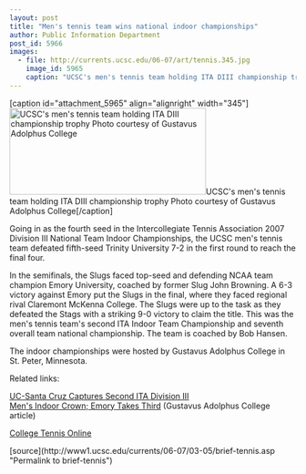 ```yaml
---
layout: post
title: "Men's tennis team wins national indoor championships"
author: Public Information Department
post_id: 5966
images:
  - file: http://currents.ucsc.edu/06-07/art/tennis.345.jpg
    image_id: 5965
    caption: "UCSC's men's tennis team holding ITA DIII championship trophy Photo courtesy of Gustavus Adolphus College"
---
```


[caption id="attachment_5965" align="alignright" width="345"]<a href="http://localhost/mysite/wp-content/uploads/2007/03/tennis.345.jpg"><img class="size-full wp-image-5965" src="http://localhost/mysite/wp-content/uploads/2007/03/tennis.345.jpg" alt="UCSC's men's tennis team holding ITA DIII championship trophy Photo courtesy of Gustavus Adolphus College" width="345" height="152" /></a>UCSC's men's tennis team holding ITA DIII championship trophy Photo courtesy of Gustavus Adolphus College[/caption]
<a name="content" id="content"></a>
<p>
  Going in as the fourth seed in the Intercollegiate Tennis Association 2007 Division III National Team Indoor Championships, the UCSC men's tennis team defeated fifth-seed Trinity University 7-2 in the first round to reach the final four.
</p>
<p>
  In the semifinals, the Slugs faced top-seed and defending NCAA team champion Emory University, coached by former Slug John Browning. A 6-3 victory against Emory put the Slugs in the final, where they faced regional rival Claremont McKenna College. The Slugs were up to the task as they defeated the Stags with a striking 9-0 victory to claim the title. This was the men's tennis team's second ITA Indoor Team Championship and seventh overall team national championship. The team is coached by Bob Hansen.
</p>
<p>
  The indoor championships were hosted by Gustavus Adolphus College in St. Peter, Minnesota.
</p>
<p>
  Related links:
</p>
<p>
  <a href="http://www.gustavus.edu/athletics/mt/archives/2007/2007_ITA/index.cfm">UC-Santa Cruz Captures Second ITA Division III<br>
  Men's Indoor Crown; Emory Takes Third</a> (Gustavus Adolphus College article)
</p>
<p>
  <a href="http://collegetennisonline.com">College Tennis Online</a>
</p>
[source](http://www1.ucsc.edu/currents/06-07/03-05/brief-tennis.asp "Permalink to brief-tennis")
